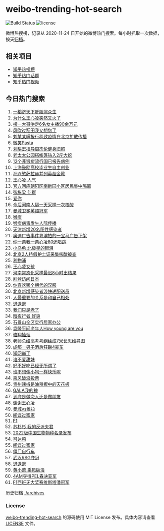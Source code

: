 # weibo-trending-hot-search

[![Build Status](https://github.com/justjavac/weibo-trending-hot-search/workflows/ci/badge.svg?branch=master)](https://github.com/justjavac/weibo-trending-hot-search/actions)
[![license](https://img.shields.io/github/license/justjavac/weibo-trending-hot-search)](https://github.com/justjavac/weibo-trending-hot-search/blob/master/LICENSE)

微博热搜榜，记录从 2020-11-24 日开始的微博热门搜索。每小时抓取一次数据，按天[归档](./archives)。

## 相关项目

- [知乎热搜榜](https://github.com/justjavac/zhihu-trending-top-search)
- [知乎热门话题](https://github.com/justjavac/zhihu-trending-hot-questions)
- [知乎热门视频](https://github.com/justjavac/zhihu-trending-hot-video)

## 今日热门搜索

<!-- BEGIN -->
<!-- 最后更新时间 Mon May 23 2022 06:16:40 GMT+0800 (China Standard Time) -->

1. [一稻济天下肝胆照众生](https://s.weibo.com//weibo?q=%23%E4%B8%80%E7%A8%BB%E6%B5%8E%E5%A4%A9%E4%B8%8B%E8%82%9D%E8%83%86%E7%85%A7%E4%BC%97%E7%94%9F%23&Refer=new_time)
1. [为什么王心凌突然又火了](https://s.weibo.com//weibo?q=%23%E4%B8%BA%E4%BB%80%E4%B9%88%E7%8E%8B%E5%BF%83%E5%87%8C%E7%AA%81%E7%84%B6%E5%8F%88%E7%81%AB%E4%BA%86%23&Refer=top)
1. [榜一大哥哄走6名女主播90余万元](https://s.weibo.com//weibo?q=%23%E6%A6%9C%E4%B8%80%E5%A4%A7%E5%93%A5%E5%93%84%E8%B5%B06%E5%90%8D%E5%A5%B3%E4%B8%BB%E6%92%AD90%E4%BD%99%E4%B8%87%E5%85%83%23&Refer=top)
1. [风吹过稻田我又想您了](https://s.weibo.com//weibo?q=%23%E9%A3%8E%E5%90%B9%E8%BF%87%E7%A8%BB%E7%94%B0%E6%88%91%E5%8F%88%E6%83%B3%E6%82%A8%E4%BA%86%23&Refer=top)
1. [刘某某瞒报行程致疫情在北京扩散传播](https://s.weibo.com//weibo?q=%23%E5%88%98%E6%9F%90%E6%9F%90%E7%9E%92%E6%8A%A5%E8%A1%8C%E7%A8%8B%E8%87%B4%E7%96%AB%E6%83%85%E5%9C%A8%E5%8C%97%E4%BA%AC%E6%89%A9%E6%95%A3%E4%BC%A0%E6%92%AD%23&Refer=top)
1. [微笑Pasta](https://s.weibo.com//weibo?q=%E5%BE%AE%E7%AC%91Pasta&Refer=top)
1. [刘畊宏指导周杰伦健身旧照](https://s.weibo.com//weibo?q=%23%E5%88%98%E7%95%8A%E5%AE%8F%E6%8C%87%E5%AF%BC%E5%91%A8%E6%9D%B0%E4%BC%A6%E5%81%A5%E8%BA%AB%E6%97%A7%E7%85%A7%23&Refer=top)
1. [老太太公园搭帐篷钻入2斤大蛇](https://s.weibo.com//weibo?q=%23%E8%80%81%E5%A4%AA%E5%A4%AA%E5%85%AC%E5%9B%AD%E6%90%AD%E5%B8%90%E7%AF%B7%E9%92%BB%E5%85%A52%E6%96%A4%E5%A4%A7%E8%9B%87%23&Refer=top)
1. [12个非猴痘流行国已报告病例](https://s.weibo.com//weibo?q=%2312%E4%B8%AA%E9%9D%9E%E7%8C%B4%E7%97%98%E6%B5%81%E8%A1%8C%E5%9B%BD%E5%B7%B2%E6%8A%A5%E5%91%8A%E7%97%85%E4%BE%8B%23&Refer=top)
1. [上海鼓励高校毕业生自主创业](https://s.weibo.com//weibo?q=%23%E4%B8%8A%E6%B5%B7%E9%BC%93%E5%8A%B1%E9%AB%98%E6%A0%A1%E6%AF%95%E4%B8%9A%E7%94%9F%E8%87%AA%E4%B8%BB%E5%88%9B%E4%B8%9A%23&Refer=top)
1. [孙兴慜萨拉赫并列英超金靴](https://s.weibo.com//weibo?q=%23%E5%AD%99%E5%85%B4%E6%85%9C%E8%90%A8%E6%8B%89%E8%B5%AB%E5%B9%B6%E5%88%97%E8%8B%B1%E8%B6%85%E9%87%91%E9%9D%B4%23&Refer=top)
1. [王心凌 人气](https://s.weibo.com//weibo?q=%E7%8E%8B%E5%BF%83%E5%87%8C%20%E4%BA%BA%E6%B0%94&Refer=top)
1. [官方回应朝阳区南新园小区居民集中隔离](https://s.weibo.com//weibo?q=%23%E5%AE%98%E6%96%B9%E5%9B%9E%E5%BA%94%E6%9C%9D%E9%98%B3%E5%8C%BA%E5%8D%97%E6%96%B0%E5%9B%AD%E5%B0%8F%E5%8C%BA%E5%B1%85%E6%B0%91%E9%9B%86%E4%B8%AD%E9%9A%94%E7%A6%BB%23&Refer=top)
1. [张栋梁 何群](https://s.weibo.com//weibo?q=%E5%BC%A0%E6%A0%8B%E6%A2%81%20%E4%BD%95%E7%BE%A4&Refer=top)
1. [爱你](https://s.weibo.com//weibo?q=%E7%88%B1%E4%BD%A0&Refer=top)
1. [今后河南人隔一天采样一次核酸](https://s.weibo.com//weibo?q=%23%E4%BB%8A%E5%90%8E%E6%B2%B3%E5%8D%97%E4%BA%BA%E9%9A%94%E4%B8%80%E5%A4%A9%E9%87%87%E6%A0%B7%E4%B8%80%E6%AC%A1%E6%A0%B8%E9%85%B8%23&Refer=top)
1. [曼城卫冕英超冠军](https://s.weibo.com//weibo?q=%23%E6%9B%BC%E5%9F%8E%E5%8D%AB%E5%86%95%E8%8B%B1%E8%B6%85%E5%86%A0%E5%86%9B%23&Refer=top)
1. [猴痘](https://s.weibo.com//weibo?q=%23%E7%8C%B4%E7%97%98%23&Refer=top)
1. [猴痘病毒发生人际传播](https://s.weibo.com//weibo?q=%23%E7%8C%B4%E7%97%98%E7%97%85%E6%AF%92%E5%8F%91%E7%94%9F%E4%BA%BA%E9%99%85%E4%BC%A0%E6%92%AD%23&Refer=top)
1. [天津新增20名阳性感染者](https://s.weibo.com//weibo?q=%23%E5%A4%A9%E6%B4%A5%E6%96%B0%E5%A2%9E20%E5%90%8D%E9%98%B3%E6%80%A7%E6%84%9F%E6%9F%93%E8%80%85%23&Refer=top)
1. [奥迪广告事件导演拍的一宝马广告下架](https://s.weibo.com//weibo?q=%23%E5%A5%A5%E8%BF%AA%E5%B9%BF%E5%91%8A%E4%BA%8B%E4%BB%B6%E5%AF%BC%E6%BC%94%E6%8B%8D%E7%9A%84%E4%B8%80%E5%AE%9D%E9%A9%AC%E5%B9%BF%E5%91%8A%E4%B8%8B%E6%9E%B6%23&Refer=top)
1. [你一票我一票心凌80还唱跳](https://s.weibo.com//weibo?q=%23%E4%BD%A0%E4%B8%80%E7%A5%A8%E6%88%91%E4%B8%80%E7%A5%A8%E5%BF%83%E5%87%8C80%E8%BF%98%E5%94%B1%E8%B7%B3%23&Refer=top)
1. [小乌龟 北极星的眼泪](https://s.weibo.com//weibo?q=%E5%B0%8F%E4%B9%8C%E9%BE%9F%20%E5%8C%97%E6%9E%81%E6%98%9F%E7%9A%84%E7%9C%BC%E6%B3%AA&Refer=top)
1. [北京2人持假护士证采集核酸被查](https://s.weibo.com//weibo?q=%23%E5%8C%97%E4%BA%AC2%E4%BA%BA%E6%8C%81%E5%81%87%E6%8A%A4%E5%A3%AB%E8%AF%81%E9%87%87%E9%9B%86%E6%A0%B8%E9%85%B8%E8%A2%AB%E6%9F%A5%23&Refer=top)
1. [利物浦](https://s.weibo.com//weibo?q=%E5%88%A9%E7%89%A9%E6%B5%A6&Refer=top)
1. [王心凌女孩](https://s.weibo.com//weibo?q=%23%E7%8E%8B%E5%BF%83%E5%87%8C%E5%A5%B3%E5%AD%A9%23&Refer=top)
1. [河南常态化采样最迟8小时出结果](https://s.weibo.com//weibo?q=%23%E6%B2%B3%E5%8D%97%E5%B8%B8%E6%80%81%E5%8C%96%E9%87%87%E6%A0%B7%E6%9C%80%E8%BF%9F8%E5%B0%8F%E6%97%B6%E5%87%BA%E7%BB%93%E6%9E%9C%23&Refer=top)
1. [拜登访问日本](https://s.weibo.com//weibo?q=%23%E6%8B%9C%E7%99%BB%E8%AE%BF%E9%97%AE%E6%97%A5%E6%9C%AC%23&Refer=top)
1. [你喜欢哪个朝代的汉服](https://s.weibo.com//weibo?q=%23%E4%BD%A0%E5%96%9C%E6%AC%A2%E5%93%AA%E4%B8%AA%E6%9C%9D%E4%BB%A3%E7%9A%84%E6%B1%89%E6%9C%8D%23&Refer=top)
1. [北京新增感染者涉快递配送员](https://s.weibo.com//weibo?q=%23%E5%8C%97%E4%BA%AC%E6%96%B0%E5%A2%9E%E6%84%9F%E6%9F%93%E8%80%85%E6%B6%89%E5%BF%AB%E9%80%92%E9%85%8D%E9%80%81%E5%91%98%23&Refer=top)
1. [人最重要的关系是和自己相处](https://s.weibo.com//weibo?q=%23%E4%BA%BA%E6%9C%80%E9%87%8D%E8%A6%81%E7%9A%84%E5%85%B3%E7%B3%BB%E6%98%AF%E5%92%8C%E8%87%AA%E5%B7%B1%E7%9B%B8%E5%A4%84%23&Refer=top)
1. [退退退](https://s.weibo.com//weibo?q=%23%E9%80%80%E9%80%80%E9%80%80%23&Refer=top)
1. [我们只是老了](https://s.weibo.com//weibo?q=%23%E6%88%91%E4%BB%AC%E5%8F%AA%E6%98%AF%E8%80%81%E4%BA%86%23&Refer=top)
1. [暗夜行者 好爽](https://s.weibo.com//weibo?q=%E6%9A%97%E5%A4%9C%E8%A1%8C%E8%80%85%20%E5%A5%BD%E7%88%BD&Refer=top)
1. [石景山全区实行居家办公](https://s.weibo.com//weibo?q=%23%E7%9F%B3%E6%99%AF%E5%B1%B1%E5%85%A8%E5%8C%BA%E5%AE%9E%E8%A1%8C%E5%B1%85%E5%AE%B6%E5%8A%9E%E5%85%AC%23&Refer=top)
1. [袁隆平问老年人How young are you](https://s.weibo.com//weibo?q=%E8%A2%81%E9%9A%86%E5%B9%B3%E9%97%AE%E8%80%81%E5%B9%B4%E4%BA%BAHow%20young%20are%20you&Refer=top)
1. [骆翔抽烟](https://s.weibo.com//weibo?q=%E9%AA%86%E7%BF%94%E6%8A%BD%E7%83%9F&Refer=top)
1. [老师总结高考考纲绘成7米长思维导图](https://s.weibo.com//weibo?q=%23%E8%80%81%E5%B8%88%E6%80%BB%E7%BB%93%E9%AB%98%E8%80%83%E8%80%83%E7%BA%B2%E7%BB%98%E6%88%907%E7%B1%B3%E9%95%BF%E6%80%9D%E7%BB%B4%E5%AF%BC%E5%9B%BE%23&Refer=top)
1. [成都一男子酒后狂踹4豪车](https://s.weibo.com//weibo?q=%23%E6%88%90%E9%83%BD%E4%B8%80%E7%94%B7%E5%AD%90%E9%85%92%E5%90%8E%E7%8B%82%E8%B8%B94%E8%B1%AA%E8%BD%A6%23&Refer=top)
1. [知网崩了](https://s.weibo.com//weibo?q=%E7%9F%A5%E7%BD%91%E5%B4%A9%E4%BA%86&Refer=top)
1. [谁不爱甜妹](https://s.weibo.com//weibo?q=%23%E8%B0%81%E4%B8%8D%E7%88%B1%E7%94%9C%E5%A6%B9%23&Refer=top)
1. [好不好吃已经无所谓了](https://s.weibo.com//weibo?q=%23%E5%A5%BD%E4%B8%8D%E5%A5%BD%E5%90%83%E5%B7%B2%E7%BB%8F%E6%97%A0%E6%89%80%E8%B0%93%E4%BA%86%23&Refer=top)
1. [谁不想像小狗一样快乐呢](https://s.weibo.com//weibo?q=%23%E8%B0%81%E4%B8%8D%E6%83%B3%E5%83%8F%E5%B0%8F%E7%8B%97%E4%B8%80%E6%A0%B7%E5%BF%AB%E4%B9%90%E5%91%A2%23&Refer=top)
1. [乘风破浪投票](https://s.weibo.com//weibo?q=%23%E4%B9%98%E9%A3%8E%E7%A0%B4%E6%B5%AA%E6%8A%95%E7%A5%A8%23&Refer=top)
1. [贵州辣椒是油辣椒中的天花板](https://s.weibo.com//weibo?q=%23%E8%B4%B5%E5%B7%9E%E8%BE%A3%E6%A4%92%E6%98%AF%E6%B2%B9%E8%BE%A3%E6%A4%92%E4%B8%AD%E7%9A%84%E5%A4%A9%E8%8A%B1%E6%9D%BF%23&Refer=top)
1. [GALA我的神](https://s.weibo.com//weibo?q=%23GALA%E6%88%91%E7%9A%84%E7%A5%9E%23&Refer=top)
1. [到底是做恋人还是做朋友](https://s.weibo.com//weibo?q=%23%E5%88%B0%E5%BA%95%E6%98%AF%E5%81%9A%E6%81%8B%E4%BA%BA%E8%BF%98%E6%98%AF%E5%81%9A%E6%9C%8B%E5%8F%8B%23&Refer=top)
1. [谢谢王心凌](https://s.weibo.com//weibo?q=%23%E8%B0%A2%E8%B0%A2%E7%8E%8B%E5%BF%83%E5%87%8C%23&Refer=top)
1. [曼城vs维拉](https://s.weibo.com//weibo?q=%23%E6%9B%BC%E5%9F%8Evs%E7%BB%B4%E6%8B%89%23&Refer=top)
1. [间谍过家家](https://s.weibo.com//weibo?q=%E9%97%B4%E8%B0%8D%E8%BF%87%E5%AE%B6%E5%AE%B6&Refer=top)
1. [F1](https://s.weibo.com//weibo?q=F1&Refer=top)
1. [苏杉杉 我的反派夫君](https://s.weibo.com//weibo?q=%E8%8B%8F%E6%9D%89%E6%9D%89%20%E6%88%91%E7%9A%84%E5%8F%8D%E6%B4%BE%E5%A4%AB%E5%90%9B&Refer=top)
1. [2022版中国生物物种名录发布](https://s.weibo.com//weibo?q=%232022%E7%89%88%E4%B8%AD%E5%9B%BD%E7%94%9F%E7%89%A9%E7%89%A9%E7%A7%8D%E5%90%8D%E5%BD%95%E5%8F%91%E5%B8%83%23&Refer=new_time)
1. [可达鸭](https://s.weibo.com//weibo?q=%E5%8F%AF%E8%BE%BE%E9%B8%AD&Refer=top)
1. [间谍过家家](https://s.weibo.com//weibo?q=%23%E9%97%B4%E8%B0%8D%E8%BF%87%E5%AE%B6%E5%AE%B6%23&Refer=top)
1. [僵尸自行车](https://s.weibo.com//weibo?q=%E5%83%B5%E5%B0%B8%E8%87%AA%E8%A1%8C%E8%BD%A6&Refer=top)
1. [武汉RSG夺冠](https://s.weibo.com//weibo?q=%23%E6%AD%A6%E6%B1%89RSG%E5%A4%BA%E5%86%A0%23&Refer=top)
1. [退退退](https://s.weibo.com//weibo?q=%E9%80%80%E9%80%80%E9%80%80&Refer=top)
1. [黄小蕾 乘风破浪](https://s.weibo.com//weibo?q=%E9%BB%84%E5%B0%8F%E8%95%BE%20%E4%B9%98%E9%A3%8E%E7%A0%B4%E6%B5%AA&Refer=top)
1. [4AM夺得PEL春决亚军](https://s.weibo.com//weibo?q=%234AM%E5%A4%BA%E5%BE%97PEL%E6%98%A5%E5%86%B3%E4%BA%9A%E5%86%9B%23&Refer=top)
1. [F1西班牙大奖赛维斯塔潘冠军](https://s.weibo.com//weibo?q=%23F1%E8%A5%BF%E7%8F%AD%E7%89%99%E5%A4%A7%E5%A5%96%E8%B5%9B%E7%BB%B4%E6%96%AF%E5%A1%94%E6%BD%98%E5%86%A0%E5%86%9B%23&Refer=top)

<!-- END -->

历史归档 [./archives](./archives)

### License

[weibo-trending-hot-search](https://github.com/justjavac/weibo-trending-hot-search)
的源码使用 MIT License 发布。具体内容请查看 [LICENSE](./LICENSE) 文件。
